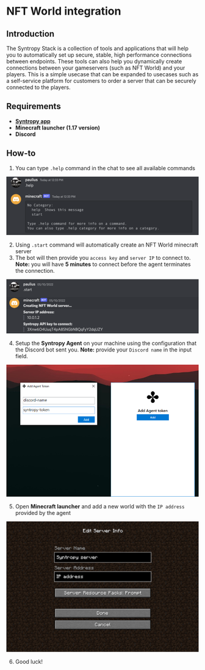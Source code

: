 # NFT World integration

## Introduction

The Syntropy Stack is a collection of tools and applications that will help you to automatically set up secure, stable, high performance connections between endpoints. These tools can also help you dynamically create connections between your gameservers (such as NFT World) and your players. This is a simple usecase that can be expanded to usecases such as a self-service platform for customers to order a server that can be securely connected to the players.

## Requirements
- **[Syntropy app](https://docs.syntropystack.com/docs/windows-application)**
- **Minecraft launcher (1.17 version)**
- **Discord**
## How-to
1. You can type `.help` command in the chat to see all available commands

![bot](assets/bot.png)

2. Using `.start` command will automatically create an NFT World minecraft server
3. The bot will then provide you `access key` and `server IP` to connect to. **Note:** you will have **5 minutes** to connect before the agent terminates the connection.

![command](assets/commands.png)

4. Setup the **Syntropy Agent** on your machine using the configuration that the Discord bot sent you. **Note:** provide your `Discord name` in the input field.

![command](assets/connect.png)

5. Open **Minecraft launcher** and add a new world with the `IP address` provided by the agent

![command](assets/minecraft.png)

6. Good luck!